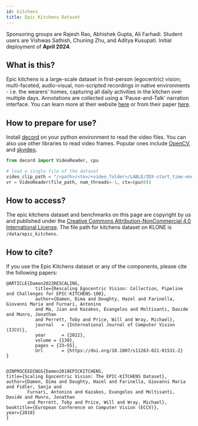 ```yaml
---
id: kitchens
title: Epic Kitchens Dataset
---
```


Sponsoring groups are Rajesh Rao, Abhishek Gupta, Ali Farhadi. Student users are Vishwas Sathish, Chuning Zhu, and Aditya Kusupati. Initial deployment of **April 2024**.

## What is this?
Epic kitchens is a large-scale dataset in first-person (egocentric) vision; multi-faceted, audio-visual, non-scripted recordings in native environments - i.e. the wearers' homes, capturing all daily activities in the kitchen over multiple days. Annotations are collected using a 'Pause-and-Talk' narration interface.
You can learn more at their website [here](https://epic-kitchens.github.io/2024) or from their paper [here](https://openaccess.thecvf.com/content_ECCV_2018/html/Dima_Damen_Scaling_Egocentric_Vision_ECCV_2018_paper.html).

## How to prepare for use?

Install [decord](https://github.com/dmlc/decord) on your python environment to read the video files. You can also use other libraries to read video frames. Popular ones include [OpenCV](https://stackoverflow.com/questions/41441150/how-to-read-video-files-using-python-opencv), and [skvideo](https://www.scikit-video.org/stable/).

```python
from decord import VideoReader, cpu

# load a single file of the dataset
video_clip_path = "/<path>/<to>/<video_folder>/LABLE/IDX-start_time-end_time.mp4"
vr = VideoReader(file_path, num_threads=-1, ctx=cpu(0))

```

## How to access?

The epic kitchens dataset and benchmarks on this page are copyright by us and published under the [Creative Commons Attribution-NonCommercial 4.0 International License](https://creativecommons.org/licenses/by-nc/4.0/).
The file path for kitchens dataset on KLONE is `/data/epic_kitchens`.

## How to cite?
If you use the Epic Kitchens dataset or any of the components, please cite the following papers:

```
@ARTICLE{Damen2022RESCALING,
           title={Rescaling Egocentric Vision: Collection, Pipeline and Challenges for EPIC-KITCHENS-100},
           author={Damen, Dima and Doughty, Hazel and Farinella, Giovanni Maria and Furnari, Antonino 
           and Ma, Jian and Kazakos, Evangelos and Moltisanti, Davide and Munro, Jonathan 
           and Perrett, Toby and Price, Will and Wray, Michael},
           journal   = {International Journal of Computer Vision (IJCV)},
           year      = {2022},
           volume = {130},
           pages = {33–55},
           Url       = {https://doi.org/10.1007/s11263-021-01531-2}
} 


@INPROCEEDINGS{Damen2018EPICKITCHENS,
title={Scaling Egocentric Vision: The EPIC-KITCHENS Dataset},
author={Damen, Dima and Doughty, Hazel and Farinella, Giovanni Maria  and Fidler, Sanja and 
        Furnari, Antonino and Kazakos, Evangelos and Moltisanti, Davide and Munro, Jonathan 
        and Perrett, Toby and Price, Will and Wray, Michael},
booktitle={European Conference on Computer Vision (ECCV)},
year={2018}
} 
```